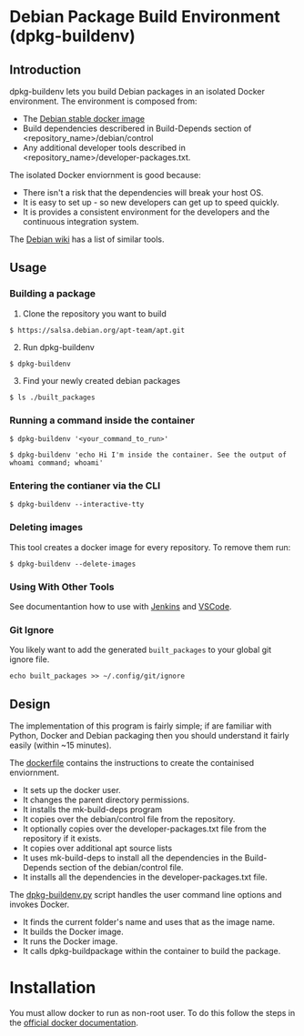 # Debian Package Build Environment (dpkg-buildenv)
## Introduction
dpkg-buildenv lets you build Debian packages in an isolated Docker environment. The environment is composed from:
* The [Debian stable docker image](https://hub.docker.com/_/debian/)
* Build dependencies describered in Build-Depends section of <repository_name>/debian/control
* Any additional developer tools described in <repository_name>/developer-packages.txt.

The isolated Docker enviornment is good because:
* There isn't a risk that the dependencies will break your host OS.
* It is easy to set up  - so new developers can get up to speed quickly.
* It is provides a consistent environment for the developers and the continuous integration system.

The [Debian wiki](https://wiki.debian.org/SystemBuildTools#Package_build_tools) has a list of similar tools.

## Usage

### Building a package
1. Clone the repository you want to build
```
$ https://salsa.debian.org/apt-team/apt.git
```

2. Run dpkg-buildenv
```
$ dpkg-buildenv
```

3. Find your newly created debian packages
```
$ ls ./built_packages
```

### Running a command inside the container
```
$ dpkg-buildenv '<your_command_to_run>'

$ dpkg-buildenv 'echo Hi I'm inside the container. See the output of whoami command; whoami'
```
### Entering the contianer via the CLI
```
$ dpkg-buildenv --interactive-tty
```

### Deleting images
This tool creates a docker image for every repository. To remove them run:
```
$ dpkg-buildenv --delete-images
```

### Using With Other Tools
See documentantion how to use with [Jenkins](./dpkg-buildenv/Documentation/using-with-jenkins.md) and [VSCode](./dpkg-buildenv/Documentation/using-with-vscode.md).

### Git Ignore
You likely want to add the generated `built_packages` to your global git ignore file.
```
echo built_packages >> ~/.config/git/ignore
```

## Design

The implementation of this program is fairly simple; if are familiar with Python, Docker and Debian packaging then you should understand it fairly easily (within ~15 minutes).  

The [dockerfile](./Dockerfile) contains the instructions to create the containised enviornment.  
* It sets up the docker user.
* It changes the parent directory permissions.
* It installs the mk-build-deps program
* It copies over the debian/control file from the repository.
* It optionally copies over the developer-packages.txt file from the repository if it exists.
* It copies over additional apt source lists
* It uses mk-build-deps to install all the dependencies in the Build-Depends section of the debian/control file.
* It installs all the dependencies in the developer-packages.txt file.

The [dpkg-buildenv.py](./dpkg-buildenv.py) script handles the user command line options and invokes Docker.
* It finds the current folder's name and uses that as the image name.
* It builds the Docker image.
* It runs the Docker image.
* It calls dpkg-buildpackage within the container to build the package.

# Installation

You must allow docker to run as non-root user. To do this follow the steps in the [official docker documentation](https://docs.docker.com/engine/install/linux-postinstall/#manage-docker-as-a-non-root-user).
